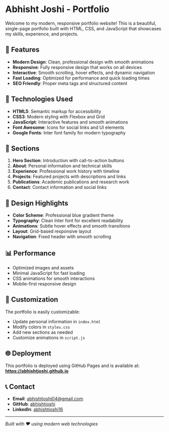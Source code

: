 # Abhisht Joshi - Portfolio

Welcome to my modern, responsive portfolio website! This is a beautiful, single-page portfolio built with HTML, CSS, and JavaScript that showcases my skills, experience, and projects.

## 🌟 Features

- **Modern Design**: Clean, professional design with smooth animations
- **Responsive**: Fully responsive design that works on all devices
- **Interactive**: Smooth scrolling, hover effects, and dynamic navigation
- **Fast Loading**: Optimized for performance and quick loading times
- **SEO Friendly**: Proper meta tags and structured content

## 🚀 Technologies Used

- **HTML5**: Semantic markup for accessibility
- **CSS3**: Modern styling with Flexbox and Grid
- **JavaScript**: Interactive features and smooth animations
- **Font Awesome**: Icons for social links and UI elements
- **Google Fonts**: Inter font family for modern typography

## 📱 Sections

1. **Hero Section**: Introduction with call-to-action buttons
2. **About**: Personal information and technical skills
3. **Experience**: Professional work history with timeline
4. **Projects**: Featured projects with descriptions and links
5. **Publications**: Academic publications and research work
6. **Contact**: Contact information and social links

## 🎨 Design Highlights

- **Color Scheme**: Professional blue gradient theme
- **Typography**: Clean Inter font for excellent readability
- **Animations**: Subtle hover effects and smooth transitions
- **Layout**: Grid-based responsive layout
- **Navigation**: Fixed header with smooth scrolling

## 📊 Performance

- Optimized images and assets
- Minimal JavaScript for fast loading
- CSS animations for smooth interactions
- Mobile-first responsive design

## 🔧 Customization

The portfolio is easily customizable:

- Update personal information in `index.html`
- Modify colors in `styles.css`
- Add new sections as needed
- Customize animations in `script.js`

## 🌐 Deployment

This portfolio is deployed using GitHub Pages and is available at:
**https://abhishtjoshi.github.io**

## 📞 Contact

- **Email**: abhishtjoshi04@gmail.com
- **GitHub**: [abhishtjoshi](https://github.com/abhishtjoshi)
- **LinkedIn**: [abhishtjoshi16](https://www.linkedin.com/in/abhishtjoshi16/)

---

*Built with ❤️ using modern web technologies*
